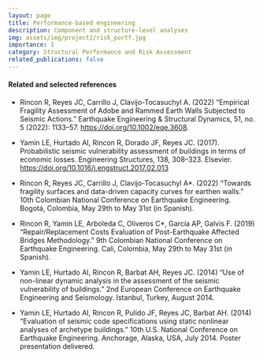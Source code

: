 ```yaml
---
layout: page
title: Performance-based engineering
description: Component and structure-level analyses
img: assets/img/project2/risk_portf.jpg
importance: 1
category: Structural Performance and Risk Assessment
related_publications: false
---
```


#### Related and selected references ####

* Rincon R, Reyes JC, Carrillo J, Clavijo-Tocasuchyl A. (2022) “Empirical Fragility Assessment of Adobe and Rammed Earth Walls Subjected to Seismic Actions.” Earthquake Engineering & Structural Dynamics, 51, no. 5 (2022): 1133–57. https://doi.org/10.1002/eqe.3608. 

* Yamin LE, Hurtado AI, Rincon R, Dorado JF, Reyes JC. (2017). Probabilistic seismic vulnerability assessment of buildings in terms of economic losses. Engineering Structures, 138, 308–323. Elsevier. https://doi.org/10.1016/j.engstruct.2017.02.013 

* Rincon R, Reyes JC, Carrillo J, Clavijo-Tocasuchyl A*. (2022) “Towards fragility surfaces and data-driven capacity curves for earthen walls.” 10th Colombian National Conference on Earthquake Engineering. Bogotá, Colombia, May 29th to May 31st (in Spanish).

* Rincon R, Yamin LE, Arboleda C, Oliveros C*, García AP, Galvis F. (2019) “Repair/Replacement Costs Evaluation of Post-Earthquake Affected Bridges Methodology.” 9th Colombian National Conference on Earthquake Engineering. Cali, Colombia, May 29th to May 31st (in Spanish).

* Yamin LE, Hurtado AI, Rincon R, Barbat AH, Reyes JC. (2014) “Use of non-linear dynamic analysis in the assessment of the seismic vulnerability of buildings.”  2nd European Conference on Earthquake Engineering and Seismology. Istanbul, Turkey, August 2014.

* Yamin LE, Hurtado AI, Rincon R, Pulido JF, Reyes JC, Barbat AH. (2014) “Evaluation of seismic code specifications using static nonlinear analyses of archetype buildings.”  10th U.S. National Conference on Earthquake Engineering. Anchorage, Alaska, USA, July 2014. Poster presentation delivered.
